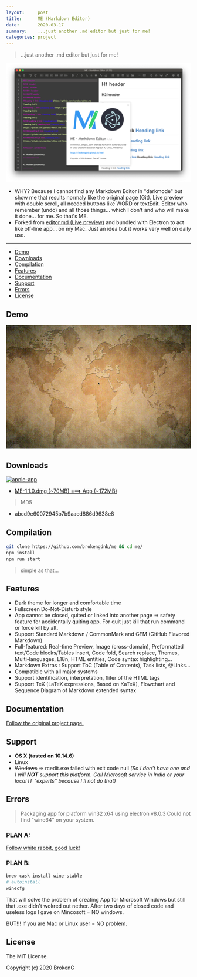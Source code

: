 ```yaml
---
layout:     post
title:      ME (Markdown Editor)
date:       2020-03-17
summary:    ...just another .md editor but just for me!
categories: project
---
```


> ...just another .md editor but just for me!

[![preview](https://github.com/brokengdnb/me/blob/master/about.png?raw=true "preview")](https://github.com/brokengdnb/me "preview")

- WHY? Because I cannot find any Markdown Editor in "darkmode" but show me that results normaly like the original page (Git). Live preview with double scroll, all needed buttons like WORD or textEdit. Editor who remember (undo) and all those things... which I don't and who will make it done... for me. So that's ME.
- Forked from [editor.md (Live preview)](https://pandao.github.io/editor.md/en.html "editor.md (Live preview)") and bundled with Electron to act like off-line app... on my Mac. Just an idea but it works very well on daily use.

---

- [Demo](#demo)
- [Downloads](#downloads)
- [Compilation](#compilation)
- [Features](#features)
- [Documentation](#documentation)
- [Support](#support)
- [Errors](#errors)
- [License](#license)

## Demo

[![demo](https://github.com/brokengdnb/me/blob/master/demo.gif?raw=true "demo")](https://github.com/brokengdnb/me "demo")

## Downloads

[![apple-app](https://github.com/brokengdnb/me/blob/master/appstore.png?raw=true "apple-app")](https://github.com/brokengdnb/me/releases "apple-app")

- [ME-1.1.0.dmg (~70MB) ===> App (~172MB)](https://github.com/brokengdnb/me/releases/tag/v1.1)

> MD5
- abcd9e60072945b7b9aaed886d9638e8

## Compilation

```bash
git clone https://github.com/brokengdnb/me && cd me/
npm install
npm run start
```
> simple as that... 

## Features

- Dark theme for longer and comfortable time
- Fullscreen Do-Not-Disturb style
- App cannot be closed, quited or linked into another page => safety feature for accidentally quiting app. For quit just kill that run command or force kill by alt.
- Support Standard Markdown / CommonMark and GFM (GitHub Flavored Markdown)
- Full-featured: Real-time Preview, Image (cross-domain), Preformatted text/Code blocks/Tables insert, Code fold, Search replace, Themes, Multi-languages, L18n, HTML entities, Code syntax highlighting...
- Markdown Extras : Support ToC (Table of Contents), Task lists, @Links...
- Compatible with all major systems
- Support identification, interpretation, fliter of the HTML tags
- Support TeX (LaTeX expressions, Based on KaTeX), Flowchart and Sequence Diagram of Markdown extended syntax

## Documentation

[Follow the original project page.](http://editor.md.ipandao.com/examples/index.html "Follow the original project page.")

## Support

- **OS X (tasted on 10.14.6)**
- Linux
- ~~Windows~~  => rcedit.exe failed with exit code null *(So I don't have one and I will **NOT** support this platform. Call Microsoft service in India or your local IT "experts" because I'll not do that)*

## Errors

> Packaging app for platform win32 x64 using electron v8.0.3
Could not find "wine64" on your system.

### PLAN A:

[Follow white rabbit, good luck!](https://apple.stackexchange.com/a/376427 "Follow white rabbit, good luck!")

### PLAN B:

```bash
brew cask install wine-stable
# autoinstall
winecfg
```

That will solve the problem of creating App for Microsoft Windows but still that .exe didn't wokred out nether. After two days of closed code and useless logs I gave on Mincosoft = NO windows.

BUT!!! If you are Mac or Linux user = NO problem.


## License

The MIT License.

Copyright (c) 2020 BrokenG